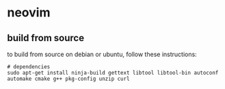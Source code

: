 # neovim

## build from source

to build from source on debian or ubuntu, follow these instructions:

    # dependencies
    sudo apt-get install ninja-build gettext libtool libtool-bin autoconf automake cmake g++ pkg-config unzip curl
    
    

